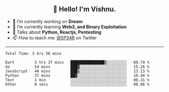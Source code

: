 <h2 align="center">👋 Hello! I'm Vishnu.</h2>


- 🔭 I’m currently working on **Dream**
- 🌱 I’m currently learning **Web3, and Binary Exploitation**
- 💬 Talks about **Python, Reactjs, Pentesting**
- 📫 How to reach me: [@5P34R](https://twitter.com/Vishnu27302693) on Twitter

---
<!--START_SECTION:waka-->

```text
Total Time: 5 hrs 56 mins

Dart         3 hrs 37 mins   ███████████████▒░░░░░░░░░   60.79 %
Go           54 mins         ███▓░░░░░░░░░░░░░░░░░░░░░   15.26 %
JavaScript   46 mins         ███▒░░░░░░░░░░░░░░░░░░░░░   13.13 %
Python       37 mins         ██▓░░░░░░░░░░░░░░░░░░░░░░   10.44 %
Text         1 min           ░░░░░░░░░░░░░░░░░░░░░░░░░   00.31 %
Other        0 secs          ░░░░░░░░░░░░░░░░░░░░░░░░░   00.06 %
```

<!--END_SECTION:waka-->
